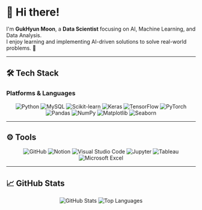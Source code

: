 # 👋 Hi there!

I'm **GukHyun Moon**, a **Data Scientist** focusing on AI, Machine Learning, and Data Analysis.  
I enjoy learning and implementing AI-driven solutions to solve real-world problems. 🚀

---

## 🛠️ **Tech Stack**
### **Platforms & Languages**
<div align="center">
  <img src="https://img.shields.io/badge/Python-3776AB?style=for-the-badge&logo=python&logoColor=white" alt="Python">
  <img src="https://img.shields.io/badge/MySQL-4479A1?style=for-the-badge&logo=mysql&logoColor=white" alt="MySQL">
  <img src="https://img.shields.io/badge/scikit--learn-F7931E?style=for-the-badge&logo=scikit-learn&logoColor=white" alt="Scikit-learn">
  <img src="https://img.shields.io/badge/Keras-D00000?style=for-the-badge&logo=keras&logoColor=white" alt="Keras">
  <img src="https://img.shields.io/badge/TensorFlow-FF6F00?style=for-the-badge&logo=tensorflow&logoColor=white" alt="TensorFlow">
  <img src="https://img.shields.io/badge/PyTorch-EE4C2C?style=for-the-badge&logo=pytorch&logoColor=white" alt="PyTorch">
  <img src="https://img.shields.io/badge/Pandas-150458?style=for-the-badge&logo=pandas&logoColor=white" alt="Pandas">
  <img src="https://img.shields.io/badge/NumPy-013243?style=for-the-badge&logo=numpy&logoColor=white" alt="NumPy">
  <img src="https://img.shields.io/badge/Matplotlib-336699?style=for-the-badge&logo=matplotlib&logoColor=white" alt="Matplotlib">
  <img src="https://img.shields.io/badge/Seaborn-1C88C7?style=for-the-badge&logo=seaborn&logoColor=white" alt="Seaborn">
</div>

---

## ⚙️ **Tools**
<div align="center">
  <img src="https://img.shields.io/badge/GitHub-181717?style=for-the-badge&logo=github&logoColor=white" alt="GitHub">
  <img src="https://img.shields.io/badge/Notion-000000?style=for-the-badge&logo=notion&logoColor=white" alt="Notion">
  <img src="https://img.shields.io/badge/Visual%20Studio%20Code-007ACC?style=for-the-badge&logo=visual-studio-code&logoColor=white" alt="Visual Studio Code">
  <img src="https://img.shields.io/badge/Jupyter-F37626?style=for-the-badge&logo=jupyter&logoColor=white" alt="Jupyter">
  <img src="https://img.shields.io/badge/Tableau-E97627?style=for-the-badge&logo=tableau&logoColor=white" alt="Tableau">
  <img src="https://img.shields.io/badge/Microsoft%20Excel-217346?style=for-the-badge&logo=microsoft-excel&logoColor=white" alt="Microsoft Excel">
</div>

---

## 📈 **GitHub Stats**
<div align="center">
  <img src="https://github-readme-stats.vercel.app/api?username=GH-Door&show_icons=true&theme=radical" alt="GitHub Stats">
  <img src="https://github-readme-stats.vercel.app/api/top-langs/?username=GH-Door&layout=compact&theme=radical" alt="Top Languages">
</div>

